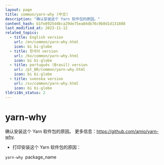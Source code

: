 ```yaml
---
layout: page
title: common/yarn-why (中文)
description: "确认安装这个 Yarn 软件包的原因。"
content_hash: b1fe8925d4bca29de75ea84db76c9b8d1d131888
last_modified_at: 2023-11-12
related_topics:
  - title: English version
    url: /en/common/yarn-why.html
    icon: bi bi-globe
  - title: 한국어 version
    url: /ko/common/yarn-why.html
    icon: bi bi-globe
  - title: português (Brasil) version
    url: /pt_BR/common/yarn-why.html
    icon: bi bi-globe
  - title: svenska version
    url: /sv/common/yarn-why.html
    icon: bi bi-globe
tldri18n_status: 2
---
```

# yarn-why

确认安装这个 Yarn 软件包的原因。
更多信息：<https://github.com/amio/yarn-why>.

- 打印安装这个 Yarn 软件包的原因：

`yarn-why `<span class="tldr-var badge badge-pill bg-dark-lm bg-white-dm text-white-lm text-dark-dm font-weight-bold">package_name</span>
